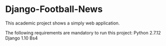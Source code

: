 # Django-Football-News

This academic project shows a simply web application.

The following requirements are mandatory to run this project:
Python 2.7.12
Django 1.10
Bs4

